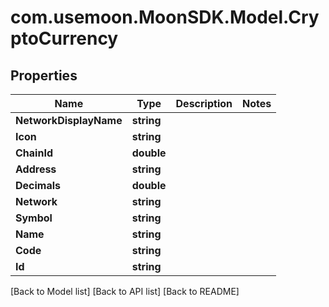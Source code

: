 # com.usemoon.MoonSDK.Model.CryptoCurrency

## Properties

| Name                   | Type       | Description | Notes |
| ---------------------- | ---------- | ----------- | ----- |
| **NetworkDisplayName** | **string** |             |       |
| **Icon**               | **string** |             |       |
| **ChainId**            | **double** |             |       |
| **Address**            | **string** |             |       |
| **Decimals**           | **double** |             |       |
| **Network**            | **string** |             |       |
| **Symbol**             | **string** |             |       |
| **Name**               | **string** |             |       |
| **Code**               | **string** |             |       |
| **Id**                 | **string** |             |       |

\[Back to Model list] \[Back to API list] \[Back to README]
